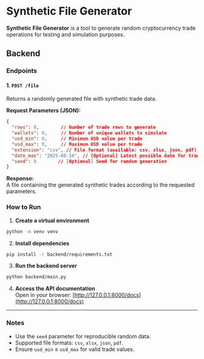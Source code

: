 # Synthetic File Generator

**Synthetic File Generator** is a tool to generate random cryptocurrency trade operations for testing and simulation purposes.

## Backend

### Endpoints

#### 1. `POST /file`
Returns a randomly generated file with synthetic trade data.

**Request Parameters (JSON):**  
```json
{
  "rows": 0,        // Number of trade rows to generate
  "wallets": 0,     // Number of unique wallets to simulate
  "usd_min": 0,     // Minimum USD value per trade
  "usd_max": 0,     // Maximum USD value per trade
  "extension": "csv", // File format (available: csv, xlsx, json, pdf)
  "date_max": "2025-08-14", // [Optional] Latest possible date for trades
  "seed": 0        // [Optional] Seed for random generation
}
```

**Response:**  
A file containing the generated synthetic trades according to the requested parameters.

### How to Run

1. **Create a virtual environment**  
```bash
python -m venv venv
```

2. **Install dependencies**  
```bash
pip install -r backend/requirements.txt
```

3. **Run the backend server**  
```bash
python backend/main.py
```

4. **Access the API documentation**  
Open in your browser: [http://127.0.0.1:8000/docs](http://127.0.0.1:8000/docs)

---

### Notes

- Use the `seed` parameter for reproducible random data.  
- Supported file formats: `csv`, `xlsx`, `json`, `pdf`.  
- Ensure `usd_min` ≤ `usd_max` for valid trade values.